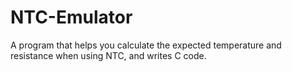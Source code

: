 # NTC-Emulator
A program that helps you calculate the expected temperature and resistance when using NTC, and writes C code.
